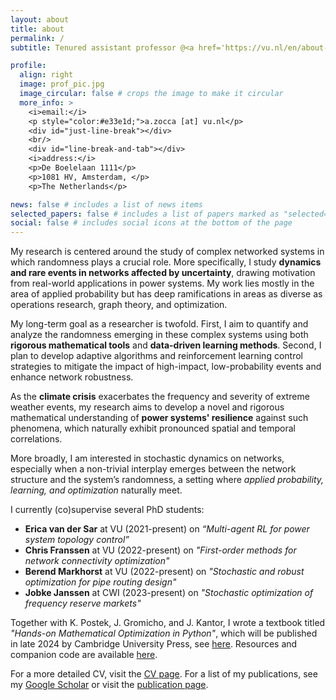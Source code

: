 ```yaml
---
layout: about
title: about
permalink: /
subtitle: Tenured assistant professor @<a href='https://vu.nl/en/about-vu/faculties/faculty-of-science/departments/mathematics'>Math Department of the Vrije Universiteit Amsterdam</a> 

profile:
  align: right
  image: prof_pic.jpg
  image_circular: false # crops the image to make it circular
  more_info: >
    <i>email:</i> 
    <p style="color:#e33e1d;">a.zocca [at] vu.nl</p>
    <div id="just-line-break"></div>
    <br/>
    <div id="line-break-and-tab"></div> 
    <i>address:</i>
    <p>De Boelelaan 1111</p>
    <p>1081 HV, Amsterdam, </p>
    <p>The Netherlands</p>

news: false # includes a list of news items
selected_papers: false # includes a list of papers marked as "selected={true}"
social: false # includes social icons at the bottom of the page
---
```


My research is centered around the study of complex networked systems in which randomness plays a crucial role. More specifically, I study **dynamics and rare events in networks affected by uncertainty**, drawing motivation from real-world applications in power systems. My work lies mostly in the area of applied probability but has deep ramifications in areas as diverse as operations research, graph theory, and optimization.

My long-term goal as a researcher is twofold. First, I aim to quantify and analyze the randomness emerging in these complex systems using both **rigorous mathematical tools** and **data-driven learning methods**. Second, I plan to develop adaptive algorithms and reinforcement learning control strategies to mitigate the impact of high-impact, low-probability events and enhance network robustness.

As the **climate crisis** exacerbates the frequency and severity of extreme weather events, my research aims to develop a novel and rigorous mathematical understanding of **power systems' resilience** against such phenomena, which naturally exhibit pronounced spatial and temporal correlations.

More broadly, I am interested in stochastic dynamics on networks, especially when a non-trivial interplay emerges between the network structure and the system’s randomness, a setting where *applied probability, learning, and optimization* naturally meet.

I currently (co)supervise several PhD students:
- **Erica van der Sar** at VU (2021-present) on _“Multi-agent RL for power system topology control”_
- **Chris Franssen** at VU (2022-present) on _"First-order methods for network connectivity optimization"_
- **Berend Markhorst** at VU (2022-present) on _"Stochastic and robust optimization for pipe routing design"_
- **Jobke Janssen** at CWI (2023-present) on _"Stochastic optimization of frequency reserve markets"_

Together with K. Postek, J. Gromicho, and J. Kantor, I wrote a textbook titled *"Hands-on Mathematical Optimization in Python"*, which will be published in late 2024 by Cambridge University Press, see [here](https://www.cambridge.org/highereducation/books/hands-on-mathematical-optimization-with-python/F15ABA8AF886E7E6F7444151F40683A1#overview). Resources and companion code are available [here](https://mobook.github.io/MO-book/).

For a more detailed CV, visit the [CV page](/cv/). For a list of my publications, see my [Google Scholar](https://scholar.google.com/citations?user=9B49xi0AAAAJ) or visit the [publication page](/publications/).